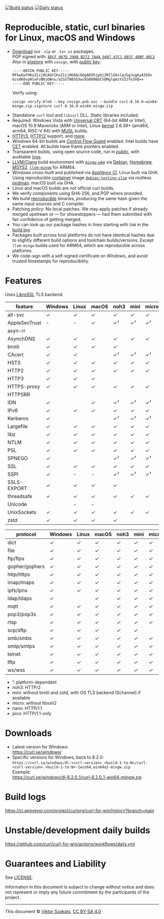 <!--
Copyright (C) Viktor Szakats
SPDX-License-Identifier: CC-BY-SA-4.0
-->
[![Build status](https://ci.appveyor.com/api/projects/status/8yf6xjgq7u0cm013/branch/main?svg=true)](https://ci.appveyor.com/project/curlorg/curl-for-win/branch/main)
[![Daily status](https://github.com/curl/curl-for-win/actions/workflows/daily.yml/badge.svg)](https://github.com/curl/curl-for-win/actions/workflows/daily.yml)

# Reproducible, static, curl binaries for Linux, macOS and Windows

- [Download](https://curl.se/windows/) our
  `.zip` or `.tar.xz` packages,<br>PGP signed with:
  [`BDCF 067D 3908 B272 7A4A 9487 67C1 0037 40BF 8DC2`](https://raw.githubusercontent.com/curl/curl-for-win/main/sign-pkg-public.asc)
  <br>Also in [sigstore](https://sigstore.dev) with `cosign`, with
  [public key](https://raw.githubusercontent.com/curl/curl-for-win/main/cosign.pub.asc):
  ```
  -----BEGIN PUBLIC KEY-----
  MFkwEwYHKoZIzj0CAQYIKoZIzj0DAQcDQgAEOhipUjZMIlG0slqjGgJugAyA3E0v
  6zvAK0vpHlwFsNRjOWnx/a2SSTN05EXwcKG86R6bCnQMglqmzYo3Jfe3VQ==
  -----END PUBLIC KEY-----
  ```
  Verify using:
  ```
  cosign verify-blob --key cosign.pub.asc --bundle curl-8.16.0-win64-mingw.zip.sigstore curl-8.16.0-win64-mingw.zip
  ```
- Standalone `curl` tool and `libcurl` DLL. Static libraries included.
- Required: Windows Vista with
  [Universal CRT](https://support.microsoft.com/topic/update-for-universal-c-runtime-in-windows-322bf30f-4735-bb94-3949-49f5c49f4732)
  (64-bit ARM or Intel), macOS 10.9 Mavericks (ARM or Intel),
  Linux [kernel](https://wiki.musl-libc.org/supported-platforms) 2.6.39+
  (amd64, arm64, RISC-V 64) with [MUSL](https://en.wikipedia.org/wiki/Musl)
  builds.
- [HTTP/3](https://en.wikipedia.org/wiki/HTTP/3),
  [HTTP/2](https://en.wikipedia.org/wiki/HTTP/2) support,
  and [more](#features).
- Windows 64-bit builds are
  [Control Flow Guard](https://learn.microsoft.com/windows/win32/secbp/control-flow-guard)
  enabled. Intel builds have
  [CET](https://www.intel.com/content/www/us/en/developer/articles/technical/technical-look-control-flow-enforcement-technology.html)
  enabled. All builds have frame pointers enabled.
- Transparent builds, using open source code, run in
  [public](https://ci.appveyor.com/project/curlorg/curl-for-win/branch/main),
  with auditable [logs](#build-logs).
- [LLVM/Clang](https://clang.llvm.org/) build environment with
  [`mingw-w64`](https://sourceforge.net/p/mingw-w64/) via
  [Debian](https://packages.debian.org/testing/mingw-w64),
  [Homebrew](https://formulae.brew.sh/formula/mingw-w64),
  [MSYS2](https://www.msys2.org/).
  [`llvm-mingw`](https://github.com/mstorsjo/llvm-mingw) for ARM64.
- Windows cross-built and published via
  [AppVeyor CI](https://www.appveyor.com/). Linux built via GHA.
  Using reproducible [container](https://docker.debian.net/) image
  [`debian:testing-slim`](https://github.com/debuerreotype/docker-debian-artifacts/tree/dist-amd64/testing/slim)
  via rootless [podman](https://podman.io/). macOS built via GHA.
- Linux and macOS builds are *not* official curl builds.
- We verify components using SHA-256, and PGP where provided.
- We build [reproducible](https://reproducible-builds.org/) binaries,
  producing the same hash given the same input sources and C compiler.
- Patching policy: No local patches. We may apply patches if already merged
  upstream or &mdash; for showstoppers &mdash; had them submitted with fair
  confidence of getting merged.
- You can look up our package hashes in lines starting with `SHA` in the
  [build log](https://ci.appveyor.com/project/curlorg/curl-for-win/branch/main).
- Packages built across host platforms do not have identical hashes due to
  slightly different build options and toolchain builds/versions. Except
  `llvm-mingw` builds used for ARM64, which are reproducible across platforms.
- We code-sign with a self-signed certificate on Windows, and avoid trusted
  timestamps for reproducibility.

# Features

Uses [LibreSSL](https://www.libressl.org/) TLS backend.

feature       | Windows | Linux   | macOS   | noh3    | mini    | micro   | nano    | pico    |
--------------| --------| --------| --------| --------| --------| --------| --------| --------|
alt-svc       | ✓       | ✓       | ✓       | ✓       | ✓       | ✓       |         |         |
AppleSecTrust | -       | -       | ✓       | ✓¹      | ✓¹      | ✓¹      | ✓¹      | ✓¹      |
asyn-rr       |         |         |         |         |         |         |         |         |
AsynchDNS     | ✓       | ✓       | ✓       | ✓       | ✓       | ✓       | ✓       | ✓       |
brotli        | ✓       | ✓       | ✓       | ✓       |         |         |         |         |
CAcert        | ✓       | ✓       |         | ✓¹      | ✓¹      | ✓¹      | ✓¹      | ✓¹      |
HSTS          | ✓       | ✓       | ✓       | ✓       | ✓       | ✓       | ✓       | ✓       |
HTTP2         | ✓       | ✓       | ✓       | ✓       | ✓       | ✓       |         |         |
HTTP3         | ✓       | ✓       | ✓       |         |         |         |         |         |
HTTPS-proxy   | ✓       | ✓       | ✓       | ✓       | ✓       | ✓       | ✓       | ✓       |
HTTPSRR       |         |         |         |         |         |         |         |         |
IDN           | ✓       |         | ✓       | ✓¹      | ✓¹      | ✓¹      | ✓¹      |         |
IPv6          | ✓       | ✓       | ✓       | ✓       | ✓       | ✓       | ✓       | ✓       |
Kerberos      | ✓       |         |         | ✓¹      | ✓¹      | ✓¹      | ✓¹      |         |
Largefile     | ✓       | ✓       | ✓       | ✓       | ✓       | ✓       | ✓       | ✓       |
libz          | ✓       | ✓       | ✓       | ✓       | ✓       | ✓       | ✓       | ✓       |
NTLM          | ✓       | ✓       | ✓       | ✓       | ✓       | ✓       | ✓       |         |
PSL           | ✓       | ✓       | ✓       | ✓       | ✓       | ✓       | ✓       | ✓       |
SPNEGO        | ✓       |         |         | ✓¹      | ✓¹      | ✓¹      | ✓¹      |         |
SSL           | ✓       | ✓       | ✓       | ✓       | ✓       | ✓       | ✓       | ✓       |
SSPI          | ✓       | -       | -       | ✓¹      | ✓¹      | ✓¹      | ✓¹      |         |
SSLS-EXPORT   | ✓       | ✓       | ✓       | ✓       |         |         |         |         |
threadsafe    | ✓       | ✓       | ✓       | ✓       | ✓       | ✓       | ✓       | ✓       |
Unicode       |         | -       | -       |         |         |         |         |         |
UnixSockets   | ✓       | ✓       | ✓       | ✓       | ✓       | ✓       | ✓       |         |
zstd          | ✓       | ✓       | ✓       | ✓       |         |         |         |         |

protocol      | Windows | Linux   | macOS   | noh3    | mini    | micro   | nano    | pico    |
--------------| --------| --------| --------| --------| --------| --------| --------| --------|
dict          | ✓       | ✓       | ✓       | ✓       | ✓       | ✓       | ✓       |         |
file          | ✓       | ✓       | ✓       | ✓       | ✓       | ✓       | ✓       |         |
ftp/ftps      | ✓       | ✓       | ✓       | ✓       | ✓       | ✓       | ✓       |         |
gopher/gophers| ✓       | ✓       | ✓       | ✓       | ✓       | ✓       | ✓       |         |
http/https    | ✓       | ✓       | ✓       | ✓       | ✓       | ✓       | ✓       | ✓       |
imap/imaps    | ✓       | ✓       | ✓       | ✓       | ✓       | ✓       | ✓       |         |
ipfs/ipns     | ✓       | ✓       | ✓       | ✓       | ✓       | ✓       | ✓       |         |
ldap/ldaps    | ✓       |         | ✓       | ✓       | ✓       | ✓       | ✓       |         |
mqtt          | ✓       | ✓       | ✓       | ✓       | ✓       | ✓       | ✓       |         |
pop3/pop3s    | ✓       | ✓       | ✓       | ✓       | ✓       | ✓       | ✓       |         |
rtsp          | ✓       | ✓       | ✓       | ✓       | ✓       | ✓       | ✓       |         |
scp/sftp      | ✓       | ✓       | ✓       | ✓       | ✓       |         |         |         |
smb/smbs      | ✓       | ✓       | ✓       | ✓       | ✓       | ✓       | ✓       |         |
smtp/smtps    | ✓       | ✓       | ✓       | ✓       | ✓       | ✓       | ✓       |         |
telnet        | ✓       | ✓       | ✓       | ✓       | ✓       | ✓       | ✓       |         |
tftp          | ✓       | ✓       | ✓       | ✓       | ✓       | ✓       | ✓       |         |
ws/wss        | ✓       | ✓       | ✓       | ✓       | ✓       | ✓       | ✓       |         |

- ¹: platform-dependent
- noh3: HTTP/2
- mini: without brotli and zstd, with OS TLS backend (Schannel) if available
- micro: without libssh2
- nano: HTTP/1.1
- pico: HTTP/1.1-only

# Downloads

* Latest version for Windows:
  <br><https://curl.se/windows/>
* Specific versions for Windows, back to 8.2.0:<br>
  `https://curl.se/windows/dl-<curl-version>_<build-1-to-N>/curl-<curl-version>_<build-1-to-N>-{win64,win64a}-mingw.zip`
  <br>Example:
  <br><https://curl.se/windows/dl-8.2.0_1/curl-8.2.0_1-win64-mingw.zip>

# Build logs

<https://ci.appveyor.com/project/curlorg/curl-for-win/history?branch=main>

# Unstable/development daily builds

<https://github.com/curl/curl-for-win/actions/workflows/daily.yml>

# Guarantees and Liability

See [LICENSE](LICENSE.md).

Information in this document is subject to change without notice and does
not represent or imply any future commitment by the participants of the
project.

---
This document &copy; [Viktor Szakats](https://vsz.me/),
[CC BY-SA 4.0](https://creativecommons.org/licenses/by-sa/4.0/)

